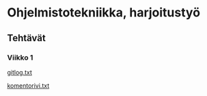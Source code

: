 # Ohjelmistotekniikka, harjoitustyö
## Tehtävät
### Viikko 1
[gitlog.txt](https://github.com/Robustic/ot-harjoitustyo/blob/master/laskarit/viikko1/gitlog.txt)

[komentorivi.txt](https://github.com/Robustic/ot-harjoitustyo/blob/master/laskarit/viikko1/komentorivi.txt)
